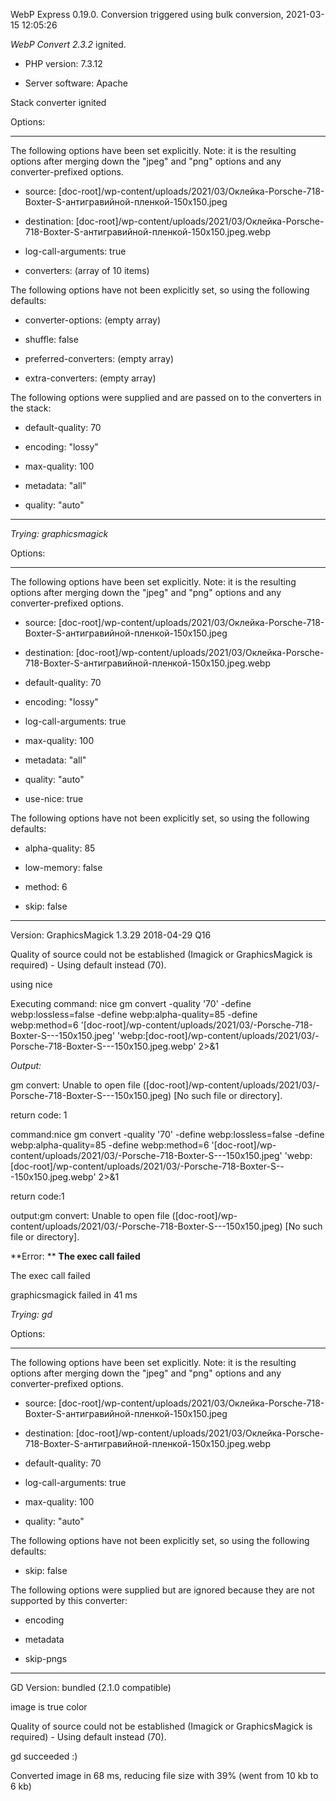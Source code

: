 WebP Express 0.19.0. Conversion triggered using bulk conversion, 2021-03-15 12:05:26

*WebP Convert 2.3.2*  ignited.
- PHP version: 7.3.12
- Server software: Apache

Stack converter ignited

Options:
------------
The following options have been set explicitly. Note: it is the resulting options after merging down the "jpeg" and "png" options and any converter-prefixed options.
- source: [doc-root]/wp-content/uploads/2021/03/Оклейка-Porsche-718-Boxter-S-антигравийной-пленкой-150x150.jpeg
- destination: [doc-root]/wp-content/uploads/2021/03/Оклейка-Porsche-718-Boxter-S-антигравийной-пленкой-150x150.jpeg.webp
- log-call-arguments: true
- converters: (array of 10 items)

The following options have not been explicitly set, so using the following defaults:
- converter-options: (empty array)
- shuffle: false
- preferred-converters: (empty array)
- extra-converters: (empty array)

The following options were supplied and are passed on to the converters in the stack:
- default-quality: 70
- encoding: "lossy"
- max-quality: 100
- metadata: "all"
- quality: "auto"
------------


*Trying: graphicsmagick* 

Options:
------------
The following options have been set explicitly. Note: it is the resulting options after merging down the "jpeg" and "png" options and any converter-prefixed options.
- source: [doc-root]/wp-content/uploads/2021/03/Оклейка-Porsche-718-Boxter-S-антигравийной-пленкой-150x150.jpeg
- destination: [doc-root]/wp-content/uploads/2021/03/Оклейка-Porsche-718-Boxter-S-антигравийной-пленкой-150x150.jpeg.webp
- default-quality: 70
- encoding: "lossy"
- log-call-arguments: true
- max-quality: 100
- metadata: "all"
- quality: "auto"
- use-nice: true

The following options have not been explicitly set, so using the following defaults:
- alpha-quality: 85
- low-memory: false
- method: 6
- skip: false
------------

Version: GraphicsMagick 1.3.29 2018-04-29 Q16 
Quality of source could not be established (Imagick or GraphicsMagick is required) - Using default instead (70).
using nice
Executing command: nice gm convert -quality '70' -define webp:lossless=false -define webp:alpha-quality=85 -define webp:method=6 '[doc-root]/wp-content/uploads/2021/03/-Porsche-718-Boxter-S---150x150.jpeg' 'webp:[doc-root]/wp-content/uploads/2021/03/-Porsche-718-Boxter-S---150x150.jpeg.webp' 2>&1

*Output:* 
gm convert: Unable to open file ([doc-root]/wp-content/uploads/2021/03/-Porsche-718-Boxter-S---150x150.jpeg) [No such file or directory].

return code: 1
command:nice gm convert -quality '70' -define webp:lossless=false -define webp:alpha-quality=85 -define webp:method=6 '[doc-root]/wp-content/uploads/2021/03/-Porsche-718-Boxter-S---150x150.jpeg' 'webp:[doc-root]/wp-content/uploads/2021/03/-Porsche-718-Boxter-S---150x150.jpeg.webp' 2>&1
return code:1
output:gm convert: Unable to open file ([doc-root]/wp-content/uploads/2021/03/-Porsche-718-Boxter-S---150x150.jpeg) [No such file or directory].

**Error: ** **The exec call failed** 
The exec call failed
graphicsmagick failed in 41 ms

*Trying: gd* 

Options:
------------
The following options have been set explicitly. Note: it is the resulting options after merging down the "jpeg" and "png" options and any converter-prefixed options.
- source: [doc-root]/wp-content/uploads/2021/03/Оклейка-Porsche-718-Boxter-S-антигравийной-пленкой-150x150.jpeg
- destination: [doc-root]/wp-content/uploads/2021/03/Оклейка-Porsche-718-Boxter-S-антигравийной-пленкой-150x150.jpeg.webp
- default-quality: 70
- log-call-arguments: true
- max-quality: 100
- quality: "auto"

The following options have not been explicitly set, so using the following defaults:
- skip: false

The following options were supplied but are ignored because they are not supported by this converter:
- encoding
- metadata
- skip-pngs
------------

GD Version: bundled (2.1.0 compatible)
image is true color
Quality of source could not be established (Imagick or GraphicsMagick is required) - Using default instead (70).
gd succeeded :)

Converted image in 68 ms, reducing file size with 39% (went from 10 kb to 6 kb)
